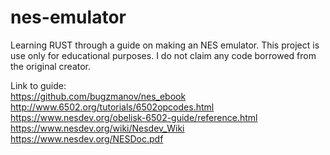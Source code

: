 # nes-emulator
Learning RUST through a guide on making an NES emulator.
This project is use only for educational purposes. I do not claim any code borrowed from the original creator.  
  
Link to guide:  
https://github.com/bugzmanov/nes_ebook  
http://www.6502.org/tutorials/6502opcodes.html  
https://www.nesdev.org/obelisk-6502-guide/reference.html  
https://www.nesdev.org/wiki/Nesdev_Wiki  
https://www.nesdev.org/NESDoc.pdf  